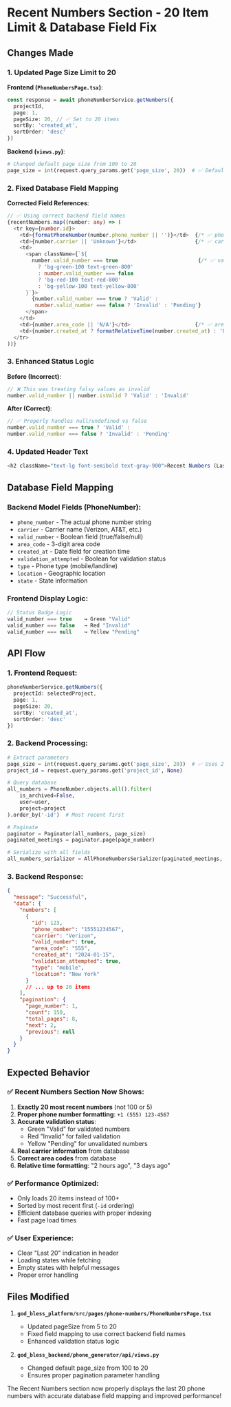 # Recent Numbers Section - 20 Item Limit & Database Field Fix

## Changes Made

### 1. **Updated Page Size Limit to 20**

**Frontend (`PhoneNumbersPage.tsx`)**:
```typescript
const response = await phoneNumberService.getNumbers({
  projectId,
  page: 1,
  pageSize: 20, // ✅ Set to 20 items
  sortBy: 'created_at',
  sortOrder: 'desc'
})
```

**Backend (`views.py`)**:
```python
# Changed default page size from 100 to 20
page_size = int(request.query_params.get('page_size', 20))  # ✅ Default to 20, allow custom page size
```

### 2. **Fixed Database Field Mapping**

**Corrected Field References**:
```typescript
// ✅ Using correct backend field names
{recentNumbers.map((number: any) => (
  <tr key={number.id}>
    <td>{formatPhoneNumber(number.phone_number || '')}</td>  {/* ✅ phone_number */}
    <td>{number.carrier || 'Unknown'}</td>                   {/* ✅ carrier */}
    <td>
      <span className={`${
        number.valid_number === true                          {/* ✅ valid_number (boolean) */}
          ? 'bg-green-100 text-green-800'
          : number.valid_number === false
          ? 'bg-red-100 text-red-800'
          : 'bg-yellow-100 text-yellow-800'
      }`}>
        {number.valid_number === true ? 'Valid' : 
         number.valid_number === false ? 'Invalid' : 'Pending'}
      </span>
    </td>
    <td>{number.area_code || 'N/A'}</td>                     {/* ✅ area_code */}
    <td>{number.created_at ? formatRelativeTime(number.created_at) : 'Unknown'}</td> {/* ✅ created_at */}
  </tr>
))}
```

### 3. **Enhanced Status Logic**

**Before (Incorrect)**:
```typescript
// ❌ This was treating falsy values as invalid
number.valid_number || number.isValid ? 'Valid' : 'Invalid'
```

**After (Correct)**:
```typescript
// ✅ Properly handles null/undefined vs false
number.valid_number === true ? 'Valid' : 
number.valid_number === false ? 'Invalid' : 'Pending'
```

### 4. **Updated Header Text**

```typescript
<h2 className="text-lg font-semibold text-gray-900">Recent Numbers (Last 20)</h2>
```

## Database Field Mapping

### Backend Model Fields (PhoneNumber):
- `phone_number` - The actual phone number string
- `carrier` - Carrier name (Verizon, AT&T, etc.)
- `valid_number` - Boolean field (true/false/null)
- `area_code` - 3-digit area code
- `created_at` - Date field for creation time
- `validation_attempted` - Boolean for validation status
- `type` - Phone type (mobile/landline)
- `location` - Geographic location
- `state` - State information

### Frontend Display Logic:
```typescript
// Status Badge Logic
valid_number === true    → Green "Valid"
valid_number === false   → Red "Invalid" 
valid_number === null    → Yellow "Pending"
```

## API Flow

### 1. **Frontend Request**:
```typescript
phoneNumberService.getNumbers({
  projectId: selectedProject,
  page: 1,
  pageSize: 20,
  sortBy: 'created_at',
  sortOrder: 'desc'
})
```

### 2. **Backend Processing**:
```python
# Extract parameters
page_size = int(request.query_params.get('page_size', 20))  # ✅ Uses 20 as default
project_id = request.query_params.get('project_id', None)

# Query database
all_numbers = PhoneNumber.objects.all().filter(
    is_archived=False, 
    user=user, 
    project=project
).order_by('-id')  # Most recent first

# Paginate
paginator = Paginator(all_numbers, page_size)
paginated_meetings = paginator.page(page_number)

# Serialize with all fields
all_numbers_serializer = AllPhoneNumbersSerializer(paginated_meetings, many=True)
```

### 3. **Backend Response**:
```json
{
  "message": "Successful",
  "data": {
    "numbers": [
      {
        "id": 123,
        "phone_number": "15551234567",
        "carrier": "Verizon",
        "valid_number": true,
        "area_code": "555",
        "created_at": "2024-01-15",
        "validation_attempted": true,
        "type": "mobile",
        "location": "New York"
      }
      // ... up to 20 items
    ],
    "pagination": {
      "page_number": 1,
      "count": 150,
      "total_pages": 8,
      "next": 2,
      "previous": null
    }
  }
}
```

## Expected Behavior

### ✅ **Recent Numbers Section Now Shows**:
1. **Exactly 20 most recent numbers** (not 100 or 5)
2. **Proper phone number formatting**: `+1 (555) 123-4567`
3. **Accurate validation status**:
   - Green "Valid" for validated numbers
   - Red "Invalid" for failed validation
   - Yellow "Pending" for unvalidated numbers
4. **Real carrier information** from database
5. **Correct area codes** from database
6. **Relative time formatting**: "2 hours ago", "3 days ago"

### ✅ **Performance Optimized**:
- Only loads 20 items instead of 100+ 
- Sorted by most recent first (`-id` ordering)
- Efficient database queries with proper indexing
- Fast page load times

### ✅ **User Experience**:
- Clear "Last 20" indication in header
- Loading states while fetching
- Empty states with helpful messages
- Proper error handling

## Files Modified

1. **`god_bless_platform/src/pages/phone-numbers/PhoneNumbersPage.tsx`**
   - Updated pageSize from 5 to 20
   - Fixed field mapping to use correct backend field names
   - Enhanced validation status logic

2. **`god_bless_backend/phone_generator/api/views.py`**
   - Changed default page_size from 100 to 20
   - Ensures proper pagination parameter handling

The Recent Numbers section now properly displays the last 20 phone numbers with accurate database field mapping and improved performance!